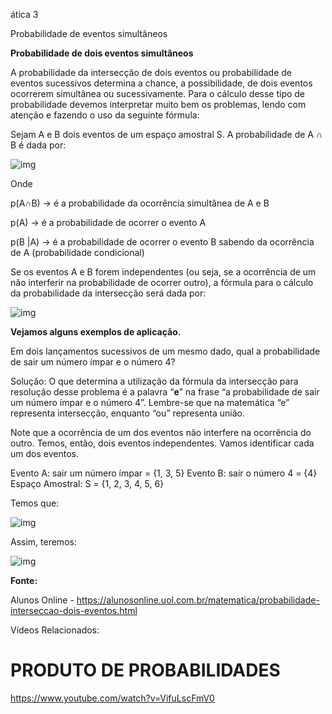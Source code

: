 ática 3

Probabilidade de eventos simultâneos

**Probabilidade de dois eventos simultâneos**

A probabilidade da intersecção de dois eventos ou probabilidade de eventos sucessivos determina a chance, a possibilidade, de dois eventos ocorrerem simultânea ou sucessivamente. Para o cálculo desse tipo de probabilidade devemos interpretar muito bem os problemas, lendo com atenção e fazendo o uso da seguinte fórmula:

Sejam A e B dois eventos de um espaço amostral S. A probabilidade de A ∩ B é dada por:

![img](https://static.planejativo.com/uploads/novas/919a44b6ad80b01ffdc914fe69af066e.jpg)

Onde



p(A∩B) → é a probabilidade da ocorrência simultânea de A e B

p(A) → é a probabilidade de ocorrer o evento A

p(B |A) → é a probabilidade de ocorrer o evento B sabendo da ocorrência de A (probabilidade condicional)


Se os eventos A e B forem independentes (ou seja, se a ocorrência de um não interferir na probabilidade de ocorrer outro), a fórmula para o cálculo da probabilidade da intersecção será dada por:

![img](https://static.planejativo.com/uploads/novas/f17fc4db59358b3a4160693316014617.jpg)

**Vejamos alguns exemplos de aplicação.**

Em dois lançamentos sucessivos de um mesmo dado, qual a probabilidade de sair um número ímpar e o número 4?

Solução: O que determina a utilização da fórmula da intersecção para resolução desse problema é a palavra “**e**” na frase “a probabilidade de sair um número ímpar e o número 4”. Lembre-se que na matemática “e” representa intersecção, enquanto “ou” representa união.

Note que a ocorrência de um dos eventos não interfere na ocorrência do outro. Temos, então, dois eventos independentes. Vamos identificar cada um dos eventos.

Evento A: sair um número ímpar = {1, 3, 5}
Evento B: sair o número 4 = {4}
Espaço Amostral: S = {1, 2, 3, 4, 5, 6}

Temos que:

![img](https://static.planejativo.com/uploads/novas/52dd67f876e3d6dc8a8ed125baaf28aa.jpg)

Assim, teremos:

![img](https://static.planejativo.com/uploads/novas/47faba9d12007772ec036852fa458978.jpg)

**Fonte:**

Alunos Online - https://alunosonline.uol.com.br/matematica/probabilidade-interseccao-dois-eventos.html



Vídeos Relacionados:

# PRODUTO DE PROBABILIDADES

https://www.youtube.com/watch?v=VifuLscFmV0